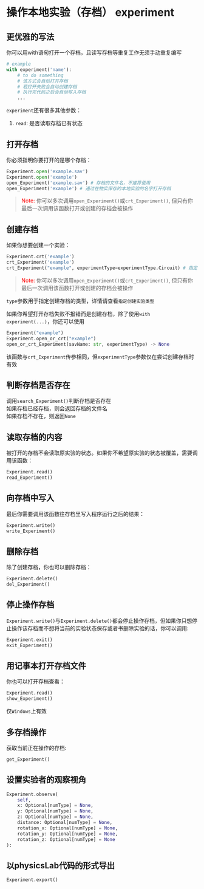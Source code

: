 # 操作本地实验（存档） experiment


## 更优雅的写法
你可以用with语句打开一个存档，且读写存档等重复工作无须手动重复编写
```python
# example
with experiment('name'):
    # to do something
    # 该方式会自动打开存档
    # 若打开失败会自动创建存档
    # 执行完代码之后会自动写入存档
    ...
```
`experiment`还有很多其他参数：  
1.  `read`: 是否读取存档已有状态

## 打开存档
你必须指明你要打开的是哪个存档：
```Python
Experiment.open('example.sav')
Experiment.open('example')
open_Experiment('example.sav') # 存档的文件名，不推荐使用
open_Experiment('example') # 通过在物实保存的本地实验的名字打开存档
```
><font color=red>Note: </font>你可以多次调用`open_Experiment()`或`crt_Experiment()`, 但只有你最后一次调用该函数打开或创建的存档会被操作

## 创建存档
如果你想要创建一个实验：
```python
Experiment.crt('example')
crt_Experiment('example')
crt_Experiment("example", experimentType=experimentType.Circuit) # 指定实验类型
```
> <font color=red>Note: </font>你可以多次调用`open_Experiment()`或`crt_Experiment()`, 但只有你最后一次调用该函数打开或创建的存档会被操作

```type```参数用于指定创建存档的类型，详情请查看```指定创建实验类型```  

如果你希望打开存档失败不报错而是创建存档，除了使用`with experiment(...)`，你还可以使用
```Python
Experiment("example")
Experiment.open_or_crt("example")
open_or_crt_Experiment(savName: str, experimentType) -> None
```
该函数与`crt_Experiment`传参相同，但`experimentType`参数仅在尝试创建存档时有效

## 判断存档是否存在
调用`search_Experiment()`判断存档是否存在  
如果存档已经存档，则会返回存档的文件名  
如果存档不存在，则返回`None`


## 读取存档的内容
被打开的存档不会读取原实验的状态。如果你不希望原实验的状态被覆盖，需要调用该函数：  
```Python
Experiment.read()
read_Experiment()
```

## 向存档中写入
最后你需要调用该函数往存档里写入程序运行之后的结果：  
```Python
Experiment.write()
write_Experiment()
```

## 删除存档
除了创建存档，你也可以删除存档：
```Python
Experiment.delete()
del_Experiment()
```

## 停止操作存档
`Experiment.write()`与`Experiment.delete()`都会停止操作存档，但如果你只想停止操作该存档而不想将当前的实验状态保存或者书删除实验的话，你可以调用: 
```Python
Experiment.exit()
exit_Experiment()
```

## 用记事本打开存档文件
你也可以打开存档查看：
```Python
Experiment.read()
show_Experiment()
```
仅`Windows`上有效

## 多存档操作
获取当前正在操作的存档:
```Python
get_Experiment()
```

## 设置实验者的观察视角
```Python
Experiment.observe(
    self,
    x: Optional[numType] = None,
    y: Optional[numType] = None,
    z: Optional[numType] = None,
    distance: Optional[numType] = None,
    rotation_x: Optional[numType] = None,
    rotation_y: Optional[numType] = None,
    rotation_z: Optional[numType] = None
):
```

## 以physicsLab代码的形式导出
```Python
Experiment.export()
```